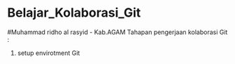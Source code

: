 # Belajar_Kolaborasi_Git

#Muhammad ridho al rasyid - Kab.AGAM
Tahapan pengerjaan kolaborasi Git :
1. setup envirotment Git